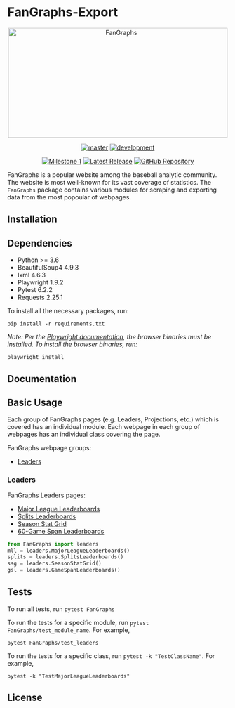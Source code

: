 # FanGraphs-Export

<p align="center">
    <a href="https://fangraphs.com/">
        <img src="https://user-images.githubusercontent.com/72679601/112188979-c335d980-8bc0-11eb-8ab9-992663e9e0e6.png" alt="FanGraphs" width="500" height="250"/></a>
</p>

<p align="center">
    <a href="https://github.com/JLpython-py/FanGraphs-Export/tree/master">
        <img src="https://img.shields.io/github/last-commit/JLpython-py/FanGraphs-export/master" alt="master"/></a>
    <a href="https://github.com/JLpython-py/FanGraphs-Export/tree/development">
        <img src="https://img.shields.io/github/last-commit/JLpython-py/FanGraphs-Export/development" alt="development"/></a>
</p>

<p align="center">
    <a href="https://github.com/JLpython-py/FanGraphs-Export/milestones/1">
        <img src="https://img.shields.io/github/milestones/progress/JLpython-py/FanGraphs-Export/1" alt="Milestone 1"/></a>
    <a href="https://github.com/JLpython-py/FanGraphs-Export/releases">
        <img src="https://img.shields.io/github/v/tag/JLpython-py/FanGraphs-Export" alt="Latest Release"/></a>
    <a href="https://github.com/JLpython-py/FanGraphs-Export">
        <img src="https://img.shields.io/github/license/JLpython-py/FanGraphs-Export" alt="GitHub Repository"/></a>
</p>

FanGraphs is a popular website among the baseball analytic community.
The website is most well-known for its vast coverage of statistics.
The `FanGraphs` package contains various modules for scraping and exporting data from the most popoular of webpages.

## Installation

## Dependencies

- Python >= 3.6
- BeautifulSoup4 4.9.3
- lxml 4.6.3  
- Playwright 1.9.2
- Pytest 6.2.2  
- Requests 2.25.1

To install all the necessary packages, run:

```commandline
pip install -r requirements.txt
```

*Note: Per the [Playwright documentation](https://playwright.dev/python/docs/intro/), the browser binaries must be installed.
To install the browser binaries, run:*

```comandline
playwright install
```

## Documentation

## Basic Usage

Each group of FanGraphs pages (e.g. Leaders, Projections, etc.) which is covered has an individual module.
Each webpage in each group of webpages has an individual class covering the page.

FanGraphs webpage groups:

- [Leaders](#Leaders)

### Leaders

FanGraphs Leaders pages:

- [Major League Leaderboards](https://fangraphs.com/leaders.aspx)
- [Splits Leaderboards](https://fangraphs.com/leaders/splits-leaderboards)
- [Season Stat Grid](https://fangraphs.com/leaders/season-stat-grid)
- [60-Game Span Leaderboards](https://fangraphs.com/leaders/special/game-span)

```python
from FanGraphs import leaders
mll = leaders.MajorLeagueLeaderboards()
splits = leaders.SplitsLeaderboards()
ssg = leaders.SeasonStatGrid()
gsl = leaders.GameSpanLeaderboards()
```

## Tests

To run all tests, run `pytest FanGraphs`

To run the tests for a specific module, run `pytest FanGraphs/test_module_name`.
For example,

```commandline
pytest FanGraphs/test_leaders
```

To run the tests for a specific class, run `pytest -k "TestClassName"`.
For example,

```commandline
pytest -k "TestMajorLeagueLeaderboards"
```

## License

